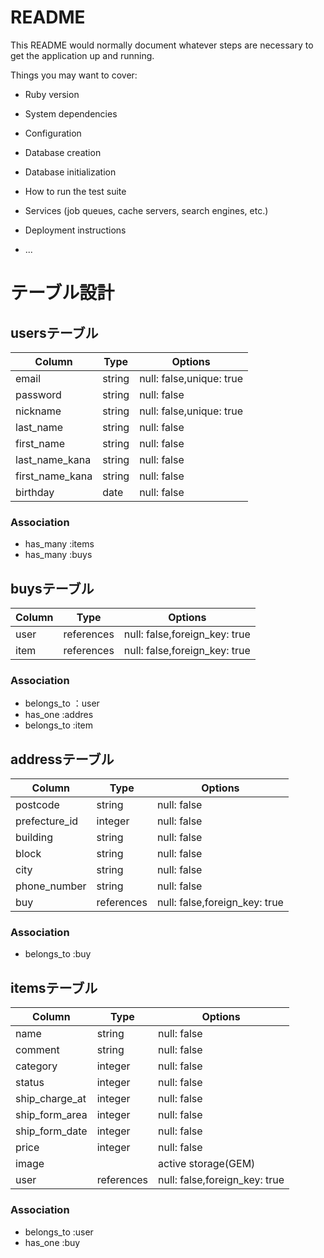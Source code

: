 # README

This README would normally document whatever steps are necessary to get the
application up and running.

Things you may want to cover:

* Ruby version

* System dependencies

* Configuration

* Database creation

* Database initialization

* How to run the test suite

* Services (job queues, cache servers, search engines, etc.)

* Deployment instructions

* ...

# テーブル設計

## usersテーブル

| Column          | Type       | Options                        |
| ----------------| ---------- | ------------------------------ |
| email           | string     | null: false,unique: true       |
| password        | string     | null: false                    |
| nickname        | string     | null: false,unique: true       |
| last_name       | string     | null: false                    |
| first_name      | string     | null: false                    |
| last_name_kana  | string     | null: false                    |
| first_name_kana | string     | null: false                    |
| birthday        | date       | null: false                    |

### Association

- has_many :items
- has_many :buys

## buysテーブル

| Column            | Type       | Options                        |
| ------------------| ---------- | ------------------------------ |
| user              | references | null: false,foreign_key: true  |
| item              | references | null: false,foreign_key: true  |

### Association

- belongs_to ：user
- has_one :addres
- belongs_to :item


## addressテーブル

| Column            | Type       | Options                        |
| ------------------| ---------- | ------------------------------ |
| postcode          | string     | null: false                    |
| prefecture_id     | integer    | null: false                    |
| building          | string     | null: false                    |
| block             | string     | null: false                    |
| city              | string     | null: false                    |
| phone_number      | string     | null: false                    |
| buy               | references | null: false,foreign_key: true  |

### Association

- belongs_to :buy


## itemsテーブル

| Column            | Type       | Options                        |
| ------------------| ---------- | ------------------------------ |
| name              | string     | null: false                    |
| comment           | string     | null: false                    |
| category          | integer    | null: false                    |
| status            | integer    | null: false                    |
| ship_charge_at    | integer    | null: false                    |
| ship_form_area    | integer    | null: false                    |
| ship_form_date    | integer    | null: false                    |
| price             | integer    | null: false                    |
| image             |            | active storage(GEM)            |
| user              | references | null: false,foreign_key: true  |

### Association

- belongs_to :user
- has_one :buy